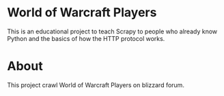 # World of Warcraft Players

This is an educational project to teach Scrapy to people who already know Python and the basics of how the HTTP protocol works.

# About

This project crawl World of Warcraft Players on blizzard forum.

